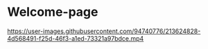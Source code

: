 # Welcome-page

https://user-images.githubusercontent.com/94740776/213624828-4d568491-f25d-46f3-a1ed-73321a97bdce.mp4

